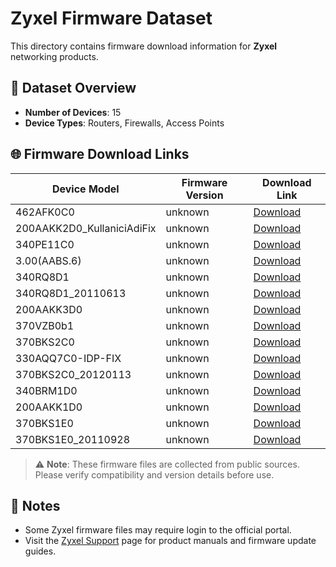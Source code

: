 # Zyxel Firmware Dataset

This directory contains firmware download information for **Zyxel** networking products.

## 🔢 Dataset Overview

- **Number of Devices**: 15
- **Device Types**: Routers, Firewalls, Access Points

## 🌐 Firmware Download Links

| Device Model           | Firmware Version | Download Link |
|------------------------|------------------|---------------|
| 462AFK0C0              | unknown          | [Download](ftp://ftp.zyxel.com.tr/ZyXEL_URUNLERI/VERI_DEPOLAMA_URUNLERI/NSA310/firmware/NSA-310-Recovery/462AFK0C0.bin) |
| 200AAKK2D0_KullaniciAdiFix | unknown      | [Download](ftp://ftp.zyxel.com.tr/ZyXEL_URUNLERI/MODEMLER/ADSL_MODEMLER/P-660HN_T1_v2/Firmware/200AAKK2D0_KullaniciAdiFix.bin) |
| 340PE11C0              | unknown          | [Download](ftp://ftp.zyxel.com.tr/ZyXEL_URUNLERI/MODEMLER/ADSL_MODEMLER/P-660HW-61/Firmware/Global/340PE11C0.bin) |
| 3.00(AABS.6)           | unknown          | [Download](ftp://ftp.zyxel.com.tr/ZyXEL_URUNLERI/MODEMLER/ADSL_MODEMLER/P-660HNU-F1/firmware/3.00(AABS.6).bin) |
| 340RQ8D1               | unknown          | [Download](ftp://ftp.zyxel.com.tr/ZyXEL_URUNLERI/MODEMLER/G.SHDSL_MODEMLER/P-793H/Firmware/340RQ8D1.bin) |
| 340RQ8D1_20110613      | unknown          | [Download](ftp://ftp.zyxel.com.tr/ZyXEL_URUNLERI/MODEMLER/G.SHDSL_MODEMLER/P-793H/Firmware/340RQ8D1_20110613.bin) |
| 200AAKK3D0             | unknown          | [Download](ftp://ftp.zyxel.com.tr/ZyXEL_URUNLERI/MODEMLER/ADSL_MODEMLER/P-660HN_T1_v2/Firmware/200AAKK3D0.bin) |
| 370VZB0b1              | unknown          | [Download](ftp://ftp.zyxel.com.tr/ZyXEL_URUNLERI/MODEMLER/G.SHDSL_MODEMLER/P-792H_v2/firmware/370VZB0b1.bin) |
| 370BKS2C0              | unknown          | [Download](ftp://ftp.zyxel.com.tr/ZyXEL_URUNLERI/MODEMLER/G.SHDSL_MODEMLER/P-792H_v2/firmware/370BKS2C0.bin) |
| 330AQQ7C0-IDP-FIX      | unknown          | [Download](ftp://ftp.zyxel.com.tr/ZyXEL_URUNLERI/FIREWALL_URUNLERI/ZyWALL_USG_100/Firmware/330AQQ7C0-IDP-FIX.bin) |
| 370BKS2C0_20120113     | unknown          | [Download](ftp://ftp.zyxel.com.tr/ZyXEL_URUNLERI/MODEMLER/G.SHDSL_MODEMLER/P-792H_v2/firmware/370BKS2C0_20120113.bin) |
| 340BRM1D0              | unknown          | [Download](ftp://ftp.zyxel.com.tr/ZyXEL_URUNLERI/MODEMLER/ADSL_MODEMLER/P-660R-T1v3s/Firmware/Kanal/340BRM1D0.bin) |
| 200AAKK1D0             | unknown          | [Download](ftp://ftp.zyxel.com.tr/ZyXEL_URUNLERI/MODEMLER/ADSL_MODEMLER/P-660HN_T1_v2/Firmware/200AAKK1D0.bin) |
| 370BKS1E0              | unknown          | [Download](ftp://ftp.zyxel.com.tr/ZyXEL_URUNLERI/MODEMLER/G.SHDSL_MODEMLER/P-792H_v2/firmware/370BKS1E0.bin) |
| 370BKS1E0_20110928     | unknown          | [Download](ftp://ftp.zyxel.com.tr/ZyXEL_URUNLERI/MODEMLER/G.SHDSL_MODEMLER/P-792H_v2/firmware/370BKS1E0_20110928.bin) |

> ⚠️ **Note**: These firmware files are collected from public sources. Please verify compatibility and version details before use.

## 📝 Notes

- Some Zyxel firmware files may require login to the official portal.
- Visit the [Zyxel Support](https://www.zyxel.com/support/) page for product manuals and firmware update guides.
